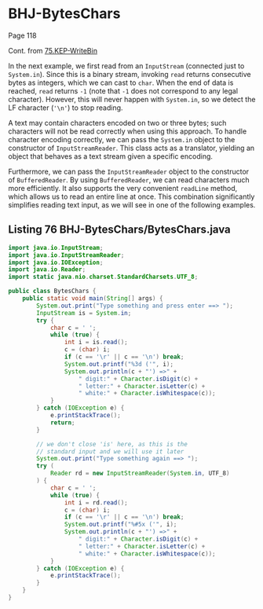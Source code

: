 # BHJ-BytesChars

Page 118

Cont. from [75.KEP-WriteBin](https://github.com/Java-PJATK/75.KEP-WriteBin)

In the next example, we first read from an `InputStream` (connected just to `System.in`). Since this is a binary stream, invoking `read` returns consecutive bytes as integers, which we can cast to `char`. When the end of data is reached, `read` returns `-1` (note that `-1` does not correspond to any legal character). However, this will never happen with `System.in`, so we detect the LF character (`'\n'`) to stop reading.

A text may contain characters encoded on two or three bytes; such characters will not be read correctly when using this approach. To handle character encoding correctly, we can pass the `System.in` object to the constructor of `InputStreamReader`. This class acts as a translator, yielding an object that behaves as a text stream given a specific encoding.

Furthermore, we can pass the `InputStreamReader` object to the constructor of `BufferedReader`. By using `BufferedReader`, we can read characters much more efficiently. It also supports the very convenient `readLine` method, which allows us to read an entire line at once. This combination significantly simplifies reading text input, as we will see in one of the following examples.

## Listing 76 BHJ-BytesChars/BytesChars.java

```java
import java.io.InputStream;
import java.io.InputStreamReader;
import java.io.IOException;
import java.io.Reader;
import static java.nio.charset.StandardCharsets.UTF_8;

public class BytesChars {
    public static void main(String[] args) {
        System.out.print("Type something and press enter ==> ");
        InputStream is = System.in;
        try {
            char c = ' ';
            while (true) {
                int i = is.read();
                c = (char) i;
                if (c == '\r' || c == '\n') break;
                System.out.printf("%3d ('", i);
                System.out.println(c + "') =>" +
                    " digit:" + Character.isDigit(c) +
                    " letter:" + Character.isLetter(c) +
                    " white:" + Character.isWhitespace(c));
            }
        } catch (IOException e) {
            e.printStackTrace();
            return;
        }

        // we don't close 'is' here, as this is the
        // standard input and we will use it later
        System.out.print("Type something again ==> ");
        try (
            Reader rd = new InputStreamReader(System.in, UTF_8)
        ) {
            char c = ' ';
            while (true) {
                int i = rd.read();
                c = (char) i;
                if (c == '\r' || c == '\n') break;
                System.out.printf("%#5x ('", i);
                System.out.println(c + "') =>" +
                    " digit:" + Character.isDigit(c) +
                    " letter:" + Character.isLetter(c) +
                    " white:" + Character.isWhitespace(c));
            }
        } catch (IOException e) {
            e.printStackTrace();
        }
    }
}

```

